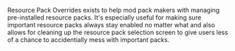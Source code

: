 Resource Pack Overrides exists to help mod pack makers with managing pre-installed resource packs. It's especially useful for making sure important resource packs always stay enabled no matter what and also allows for cleaning up the resource pack selection screen to give users less of a chance to accidentially mess with important packs.
